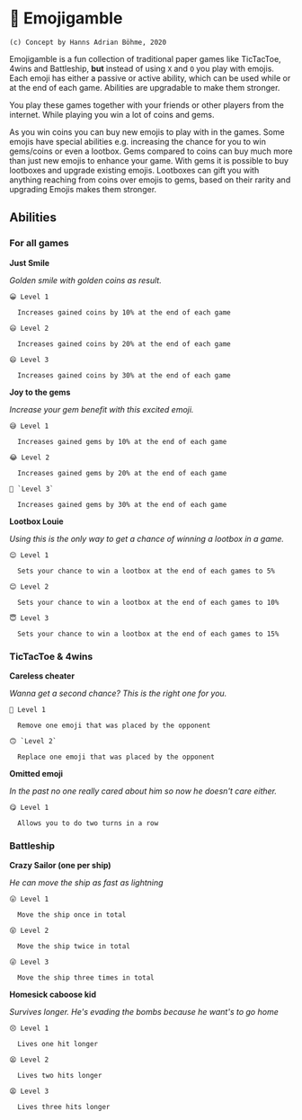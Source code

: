 # 🎰 Emojigamble

`(c) Concept by Hanns Adrian Böhme, 2020`

Emojigamble is a fun collection of traditional paper games like TicTacToe, 4wins and Battleship, **but** instead of using `X` and `O` you play with emojis. Each emoji has either a passive or active ability, which can be used while or at the end of each game. Abilities are upgradable to make them stronger.

You play these games together with your friends or other players from the internet. While playing you win a lot of coins and gems.

As you win coins you can buy new emojis to play with in the games. Some emojis have special abilities e.g. increasing the chance for you to win gems/coins or even a lootbox. Gems compared to coins can buy much more than just new emojis to enhance your game. With gems it is possible to buy lootboxes and upgrade existing emojis. Lootboxes can gift you with anything reaching from coins over emojis to gems, based on their rarity and upgrading Emojis makes them stronger.

## Abilities

### For all games

**Just Smile**

  *Golden smile with golden coins as result.*

    😀 Level 1

      Increases gained coins by 10% at the end of each game

    😃 Level 2

      Increases gained coins by 20% at the end of each game

    😄 Level 3

      Increases gained coins by 30% at the end of each game

**Joy to the gems**

  *Increase your gem benefit with this excited emoji.*

    😅 Level 1

      Increases gained gems by 10% at the end of each game

    😂 Level 2

      Increases gained gems by 20% at the end of each game

    🤣 `Level 3`

      Increases gained gems by 30% at the end of each game

**Lootbox Louie**

  *Using this is the only way to get a chance of winning a lootbox in a game.*

    😌 Level 1

      Sets your chance to win a lootbox at the end of each games to 5%

    😊 Level 2

      Sets your chance to win a lootbox at the end of each games to 10%

    😇 Level 3

      Sets your chance to win a lootbox at the end of each games to 15%

### TicTacToe & 4wins

**Careless cheater**

  *Wanna get a second chance? This is the right one for you.*

    🙂 Level 1

      Remove one emoji that was placed by the opponent

    🙃 `Level 2`

      Replace one emoji that was placed by the opponent

**Omitted emoji**

  *In the past no one really cared about him so now he doesn't care either.*

    😋 Level 1

      Allows you to do two turns in a row

### Battleship

**Crazy Sailor (one per ship)**

  *He can move the ship as fast as lightning*

    😛 Level 1

      Move the ship once in total

    😝 Level 2

      Move the ship twice in total

    😜 Level 3

      Move the ship three times in total

**Homesick caboose kid**

  *Survives longer. He's evading the bombs because he want's to go home*

    😣 Level 1

      Lives one hit longer

    😫 Level 2

      Lives two hits longer

    😩 Level 3

      Lives three hits longer
